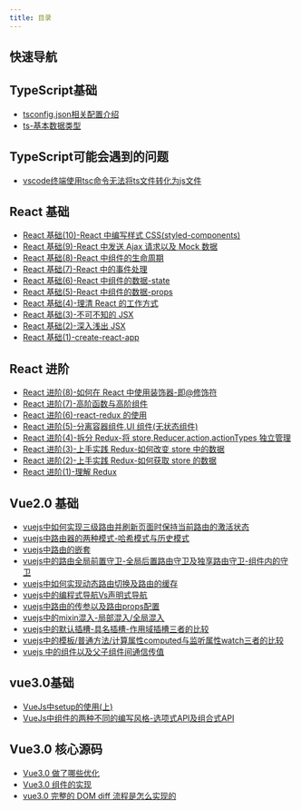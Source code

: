 ```yaml
---
title: 目录
---
```


## 快速导航

<TOC />

## TypeScript基础

- [tsconfig.json相关配置介绍](./tscconfig)
- [ts-基本数据类型](./ts-data-type)

## TypeScript可能会遇到的问题

- [vscode终端使用tsc命令无法将ts文件转化为js文件](./tsc-programe-1)


## React 基础

- [React 基础(10)-React 中编写样式 CSS(styled-components)](./base-authoring-styled-components)
- [React 基础(9)-React 中发送 Ajax 请求以及 Mock 数据](./base-send-ajax-mock)
- [React 基础(8)-React 中组件的生命周期](./base-react-component-lifecycle)
- [React 基础(7)-React 中的事件处理](./base-react-event-handle)
- [React 基础(6)-React 中组件的数据-state](./base-react-components-state)
- [React 基础(5)-React 中组件的数据-props](./base-react-components-props)
- [React 基础(4)-理清 React 的工作方式](./base-clarify-react-works)
- [React 基础(3)-不可不知的 JSX](./base-the-indispensable-jsx)
- [React 基础(2)-深入浅出 JSX](./base-jsx-in-depth)
- [React 基础(1)-create-react-app](./base-create-react-app)

## React 进阶

- [React 进阶(8)-如何在 React 中使用装饰器-即@修饰符](./advance-react-use-decorator)
- [React 进阶(7)-高阶函数与高阶组件](./advance-highfun-and-component)
- [React 进阶(6)-react-redux 的使用](./base-react-components-props)
- [React 进阶(5)-分离容器组件,UI 组件(无状态组件)](./advance-container-components)
- [React 进阶(4)-拆分 Redux-将 store,Reducer,action,actionTypes 独立管理](./advance-split-redux)
- [React 进阶(3)-上手实践 Redux-如何改变 store 中的数据](./advance-changestore-data)
- [React 进阶(2)-上手实践 Redux-如何获取 store 的数据](./advance-getstore-data)
- [React 进阶(1)-理解 Redux](./advance-understand-redux)

## Vue2.0 基础

- [vuejs中如何实现三级路由并刷新页面时保持当前路由的激活状态](./vue-router-sanji)
- [vuejs中路由器的两种模式-哈希模式与历史模式](./vue-hash-history)
- [vuejs中路由的嵌套](./vue-router-qiantao)
- [vuejs中的路由全局前置守卫-全局后置路由守卫及独享路由守卫-组件内的守卫](./vue-router-shouwei) 
- [vuejs中如何实现动态路由切换及路由的缓存](./vue-router-keep-alive)
- [vuejs中的编程式导航Vs声明式导航](./vue-router-biancheng) 
- [vuejs中路由的传参以及路由props配置](./vue-router-params)
- [vuejs中的mixin混入-局部混入/全局混入](./vue-mixins)
- [vuejs中的默认插槽-具名插槽-作用域插槽三者的比较](./vue-slot)
- [vuejs中的模板/普通方法/计算属性computed与监听属性watch三者的比较](./vue-computed-watch)
- [vuejs 中的组件以及父子组件间通信传值](./vue-component-pass-value)

## vue3.0基础

* [VueJs中setup的使用(上)](./base-vue3.0-setup)
* [VueJs中组件的两种不同的编写风格-选项式API及组合式API](./base-vue3.0-codestyle)
<!-- - [vue3.0 基础](./base-vue3.0-1) -->

## Vue3.0 核心源码

- [Vue3.0 做了哪些优化](./advance-vue3.0-do-some-youhua)
- [Vue3.0 组件的实现](./advance-vue3.0-implem-component)
- [vue3.0 完整的 DOM diff 流程是怎么实现的](./advance-vue3.0-Whole-dom-diff-process-1)

<footer-FooterLink :isShareLink="true" :isDaShang="true" />
<footer-FeedBack />
